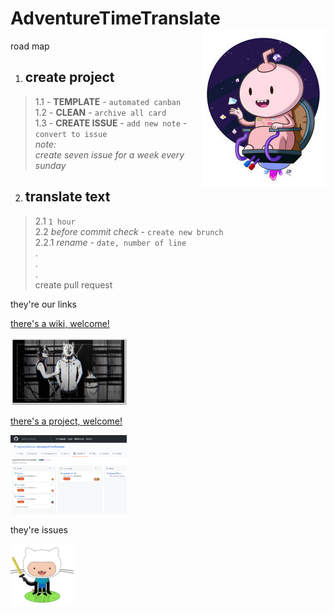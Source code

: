 # AdventureTimeTranslate <img align="right" src="img/016.jpg">
road map  

1. ## create project
>1.1 - **TEMPLATE** - `automated canban`  
>1.2 - **CLEAN** - `archive all card`  
>1.3 - **CREATE ISSUE** - `add new note` - `convert to issue`  
>_note:_  
>_create seven issue for a week every sunday_    
2. ## translate text   
>2.1 `1 hour`  
>2.2 _before commit check_ - `create new brunch`  
>2.2.1 _rename_ - `date, number of line`  
>.  
>.  
>.  
>create pull request  
>  



they're our links  

[there's a wiki, welcome!](https://github.com/SophiaOrekhova/AdventureTimeTranslate/wiki)

<img src="img/009_1.jpg" width="37%"></img>


[there's a project, welcome!](https://github.com/SophiaOrekhova/AdventureTimeTranslate/projects/2)

<img src="img/projects1.png" width="37%"></img>  

they're issues  

<img align="left" src="img/gitfinn.jpg" width="20%">
